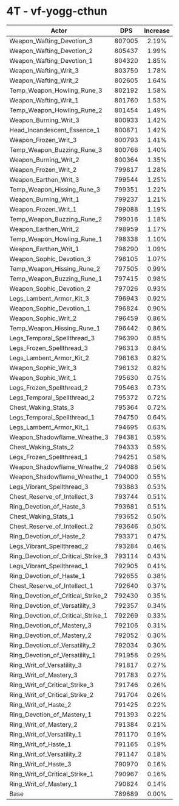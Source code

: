 # 4T - vf-yogg-cthun
| Actor | DPS | Increase |
|---|:---:|:---:|
|Weapon_Wafting_Devotion_3|807005|2.19%|
|Weapon_Wafting_Devotion_2|805437|1.99%|
|Weapon_Wafting_Devotion_1|804320|1.85%|
|Weapon_Wafting_Writ_3|803750|1.78%|
|Weapon_Wafting_Writ_2|802605|1.64%|
|Temp_Weapon_Howling_Rune_3|802192|1.58%|
|Weapon_Wafting_Writ_1|801760|1.53%|
|Temp_Weapon_Howling_Rune_2|801454|1.49%|
|Weapon_Burning_Writ_3|800933|1.42%|
|Head_Incandescent_Essence_1|800871|1.42%|
|Weapon_Frozen_Writ_3|800793|1.41%|
|Temp_Weapon_Buzzing_Rune_3|800766|1.40%|
|Weapon_Burning_Writ_2|800364|1.35%|
|Weapon_Frozen_Writ_2|799817|1.28%|
|Weapon_Earthen_Writ_3|799544|1.25%|
|Temp_Weapon_Hissing_Rune_3|799351|1.22%|
|Weapon_Burning_Writ_1|799237|1.21%|
|Weapon_Frozen_Writ_1|799088|1.19%|
|Temp_Weapon_Buzzing_Rune_2|799016|1.18%|
|Weapon_Earthen_Writ_2|798959|1.17%|
|Temp_Weapon_Howling_Rune_1|798338|1.10%|
|Weapon_Earthen_Writ_1|798290|1.09%|
|Weapon_Sophic_Devotion_3|798105|1.07%|
|Temp_Weapon_Hissing_Rune_2|797505|0.99%|
|Temp_Weapon_Buzzing_Rune_1|797415|0.98%|
|Weapon_Sophic_Devotion_2|797026|0.93%|
|Legs_Lambent_Armor_Kit_3|796943|0.92%|
|Weapon_Sophic_Devotion_1|796824|0.90%|
|Weapon_Sophic_Writ_2|796459|0.86%|
|Temp_Weapon_Hissing_Rune_1|796442|0.86%|
|Legs_Temporal_Spellthread_3|796390|0.85%|
|Legs_Frozen_Spellthread_3|796313|0.84%|
|Legs_Lambent_Armor_Kit_2|796163|0.82%|
|Weapon_Sophic_Writ_3|796132|0.82%|
|Weapon_Sophic_Writ_1|795630|0.75%|
|Legs_Frozen_Spellthread_2|795463|0.73%|
|Legs_Temporal_Spellthread_2|795372|0.72%|
|Chest_Waking_Stats_3|795364|0.72%|
|Legs_Temporal_Spellthread_1|794750|0.64%|
|Legs_Lambent_Armor_Kit_1|794695|0.63%|
|Weapon_Shadowflame_Wreathe_3|794381|0.59%|
|Chest_Waking_Stats_2|794333|0.59%|
|Legs_Frozen_Spellthread_1|794251|0.58%|
|Weapon_Shadowflame_Wreathe_2|794088|0.56%|
|Weapon_Shadowflame_Wreathe_1|794000|0.55%|
|Legs_Vibrant_Spellthread_3|793883|0.53%|
|Chest_Reserve_of_Intellect_3|793744|0.51%|
|Ring_Devotion_of_Haste_3|793681|0.51%|
|Chest_Waking_Stats_1|793652|0.50%|
|Chest_Reserve_of_Intellect_2|793646|0.50%|
|Ring_Devotion_of_Haste_2|793371|0.47%|
|Legs_Vibrant_Spellthread_2|793284|0.46%|
|Ring_Devotion_of_Critical_Strike_3|793114|0.43%|
|Legs_Vibrant_Spellthread_1|792905|0.41%|
|Ring_Devotion_of_Haste_1|792655|0.38%|
|Chest_Reserve_of_Intellect_1|792640|0.37%|
|Ring_Devotion_of_Critical_Strike_2|792430|0.35%|
|Ring_Devotion_of_Versatility_3|792357|0.34%|
|Ring_Devotion_of_Critical_Strike_1|792269|0.33%|
|Ring_Devotion_of_Mastery_3|792106|0.31%|
|Ring_Devotion_of_Mastery_2|792052|0.30%|
|Ring_Devotion_of_Versatility_2|792034|0.30%|
|Ring_Devotion_of_Versatility_1|791958|0.29%|
|Ring_Writ_of_Versatility_3|791817|0.27%|
|Ring_Writ_of_Mastery_3|791783|0.27%|
|Ring_Writ_of_Critical_Strike_3|791746|0.26%|
|Ring_Writ_of_Critical_Strike_2|791704|0.26%|
|Ring_Writ_of_Haste_2|791425|0.22%|
|Ring_Devotion_of_Mastery_1|791393|0.22%|
|Ring_Writ_of_Mastery_2|791384|0.21%|
|Ring_Writ_of_Versatility_1|791170|0.19%|
|Ring_Writ_of_Haste_1|791165|0.19%|
|Ring_Writ_of_Versatility_2|791147|0.18%|
|Ring_Writ_of_Haste_3|790970|0.16%|
|Ring_Writ_of_Critical_Strike_1|790967|0.16%|
|Ring_Writ_of_Mastery_1|790824|0.14%|
|Base|789689|0.00%|
